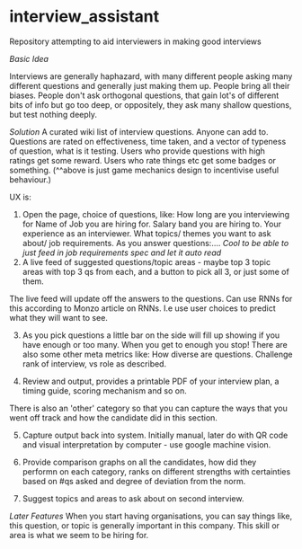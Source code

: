 # interview_assistant
Repository attempting to aid interviewers in making good interviews

*Basic Idea*

Interviews are generally haphazard, with many different people asking many different questions and generally just making them up. People bring all their biases. 
People don't ask orthogonal questions, that gain lot's of different bits of info but go too deep, or oppositely, they ask many shallow questions, but test nothing
deeply.

*Solution*
A curated wiki list of interview questions. Anyone can add to. Questions are rated on effectiveness, time taken, and a vector of typeness of question, what is it testing.
Users who provide questions with high ratings get some reward. 
Users who rate things etc get some badges or something.
(^^above is just game mechanics design to incentivise useful behaviour.)

UX is: 
1. Open the page, choice of questions, like:
	How long are you interviewing for
	Name of Job you are hiring for.
	Salary band you are hiring to.
	Your experience as an interviewer.
	What topics/ themes you want to ask about/ job requirements.
	As you answer questions:....
		_Cool to be able to just feed in job requirements spec and let it auto read_
2. A live feed of suggested questions/topic areas - maybe top 3 topic areas with top 3 qs from each, and a button to pick all 3, or just some of them.

The live feed will update off the answers to the questions. Can use RNNs for this according to Monzo article on RNNs. I.e use user choices to predict what they will want to see. 

3. As you pick questions a little bar on the side will fill up showing if you have enough or too many. When you get to enough you stop!
	There are also some other meta metrics like:
		How diverse are questions.
		Challenge rank of interview, vs role as described. 
		

4. Review and output, provides a printable PDF of your interview plan, a timing guide, scoring mechanism and so on. 

There is also an 'other' category so that you can capture the ways that you went off track and how the candidate did in this section. 

5. Capture output back into system. Initially manual, later do with QR code and visual interpretation by computer - use google machine vision.

6. Provide comparison graphs on all the candidates, how did they performn on each category, ranks on different strengths with certainties based on #qs asked and degree of deviation from the norm. 
  
7. Suggest topics and areas to ask about on second interview. 


*Later Features*
When you start having organisations, you can say things like, this question, or topic is generally important in this company. This skill or area is what we 
seem to be hiring for. 